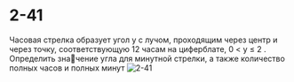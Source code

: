# 2-41
Часовая стрелка образует угол y с лучом, проходящим через центр и через 
точку, соответствующую 12 часам на циферблате, 0 < y ≤ 2 . Определить значение угла для минутной стрелки, а также количество полных часов и полных 
минут
![2-41](https://user-images.githubusercontent.com/116034877/218997593-28f01173-e6e5-44e3-9348-e97de57ba985.PNG)

